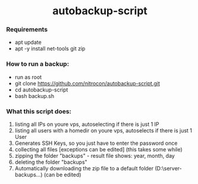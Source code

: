 <h1 align="center"> autobackup-script </h1>

<h3 align="left"> Requirements </h3>

* apt update
* apt -y install net-tools git zip

<h3 align="left"> How to run a backup: </h3>

* run as root
* git clone https://github.com/nitrocon/autobackup-script.git
* cd autobackup-script
* bash backup.sh

<h3 align="left"> What this script does: </h3>

1. listing all IPs on youre vps, autoselecting if there is just 1 IP
2. listing all users with a homedir on youre vps, autoselects if there is just 1 User
3. Generates SSH Keys, so you just have to enter the password once
4. collecting all files [exceptions can be edited] (this takes some while)
5. zipping the folder "backups" - result file shows: year, month, day
6. deleting the folder "backups"
7. Automatically downloading the zip file to a default folder (D:\\server-backups...) (can be edited)
